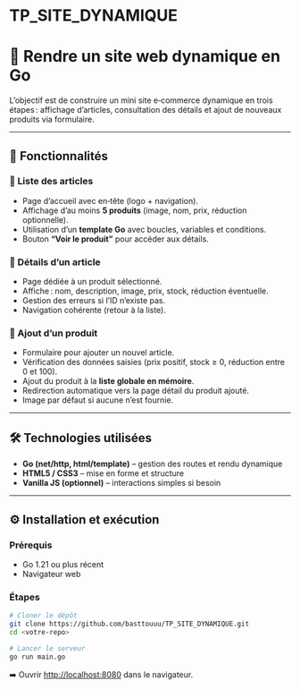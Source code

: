 # TP_SITE_DYNAMIQUE

# 🛜 Rendre un site web dynamique en Go

L’objectif est de construire un mini site e‑commerce dynamique en trois étapes : affichage d’articles, consultation des détails et ajout de nouveaux produits via formulaire.

---

## 🚀 Fonctionnalités

### 🛒 Liste des articles
- Page d’accueil avec en‑tête (logo + navigation).
- Affichage d’au moins **5 produits** (image, nom, prix, réduction optionnelle).
- Utilisation d’un **template Go** avec boucles, variables et conditions.
- Bouton **“Voir le produit”** pour accéder aux détails.

### 🛒 Détails d’un article
- Page dédiée à un produit sélectionné.
- Affiche : nom, description, image, prix, stock, réduction éventuelle.
- Gestion des erreurs si l’ID n’existe pas.
- Navigation cohérente (retour à la liste).

### 🛒 Ajout d’un produit
- Formulaire pour ajouter un nouvel article.
- Vérification des données saisies (prix positif, stock ≥ 0, réduction entre 0 et 100).
- Ajout du produit à la **liste globale en mémoire**.
- Redirection automatique vers la page détail du produit ajouté.
- Image par défaut si aucune n’est fournie.

---

## 🛠️ Technologies utilisées
- **Go (net/http, html/template)** – gestion des routes et rendu dynamique
- **HTML5 / CSS3** – mise en forme et structure
- **Vanilla JS (optionnel)** – interactions simples si besoin

---

## ⚙️ Installation et exécution

### Prérequis
- Go 1.21 ou plus récent
- Navigateur web

### Étapes
```bash
# Cloner le dépôt
git clone https://github.com/basttouuu/TP_SITE_DYNAMIQUE.git
cd <votre-repo>

# Lancer le serveur
go run main.go
```

➡️ Ouvrir [http://localhost:8080](http://localhost:8080) dans le navigateur.


